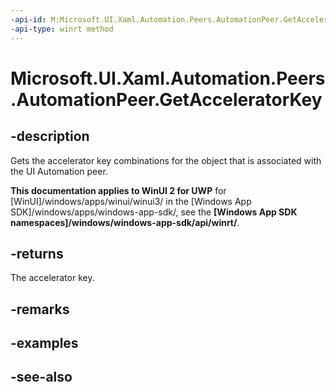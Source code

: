 ```yaml
---
-api-id: M:Microsoft.UI.Xaml.Automation.Peers.AutomationPeer.GetAcceleratorKey
-api-type: winrt method
---
```


<!-- Method syntax
public string GetAcceleratorKey()
-->

# Microsoft.UI.Xaml.Automation.Peers.AutomationPeer.GetAcceleratorKey

## -description
Gets the accelerator key combinations for the object that is associated with the UI Automation peer.

**This documentation applies to WinUI 2 for UWP** for [WinUI]/windows/apps/winui/winui3/ in the [Windows App SDK]/windows/apps/windows-app-sdk/, see the **[Windows App SDK namespaces]/windows/windows-app-sdk/api/winrt/**.

## -returns
The accelerator key.

## -remarks

## -examples

## -see-also
